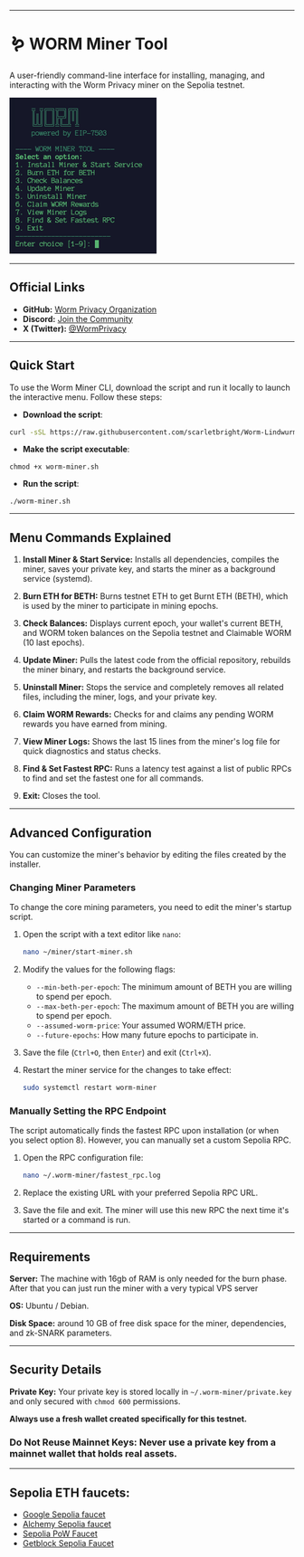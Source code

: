 
-----

# 🪱 WORM Miner Tool

A user-friendly command-line interface for installing, managing, and interacting with the Worm Privacy miner on the Sepolia testnet.

![Worm Miner Tool UI](./worm-miner.png)

-----

## Official Links

  - **GitHub:** [Worm Privacy Organization](https://github.com/worm-privacy)
  - **Discord:** [Join the Community](https://discord.gg/4SYg84pQnw)
  - **X (Twitter):** [@WormPrivacy](https://x.com/WormPrivacy)

-----

## Quick Start

To use the Worm Miner CLI, download the script and run it locally to launch the interactive menu. Follow these steps:

* **Download the script**:

```bash
curl -sSL https://raw.githubusercontent.com/scarletbright/Worm-Lindwurm-Sepolia-testnet-miner-client/main/worm-lindwurm-testnet-miner-cli.sh -o worm-miner.sh
```

*  **Make the script executable**:
```
chmod +x worm-miner.sh
```

*  **Run the script**:
```
./worm-miner.sh
```

-----

## Menu Commands Explained

1.  **Install Miner & Start Service:** Installs all dependencies, compiles the miner, saves your private key, and starts the miner as a background service (systemd).

2.  **Burn ETH for BETH:** Burns testnet ETH to get Burnt ETH (BETH), which is used by the miner to participate in mining epochs.

3.  **Check Balances:** Displays current epoch, your wallet's current BETH, and WORM token balances on the Sepolia testnet and Claimable WORM (10 last epochs).

4.  **Update Miner:** Pulls the latest code from the official repository, rebuilds the miner binary, and restarts the background service.

5.  **Uninstall Miner:** Stops the service and completely removes all related files, including the miner, logs, and your private key.

6.  **Claim WORM Rewards:** Checks for and claims any pending WORM rewards you have earned from mining.

7.  **View Miner Logs:** Shows the last 15 lines from the miner's log file for quick diagnostics and status checks.

8.  **Find & Set Fastest RPC:** Runs a latency test against a list of public RPCs to find and set the fastest one for all commands.

9.  **Exit:** Closes the tool.

-----

## Advanced Configuration

You can customize the miner's behavior by editing the files created by the installer.

### Changing Miner Parameters

To change the core mining parameters, you need to edit the miner's startup script.

1.  Open the script with a text editor like `nano`:

    ```bash
    nano ~/miner/start-miner.sh
    ```

2.  Modify the values for the following flags:

      * `--min-beth-per-epoch`: The minimum amount of BETH you are willing to spend per epoch.
      * `--max-beth-per-epoch`: The maximum amount of BETH you are willing to spend per epoch.
      * `--assumed-worm-price`: Your assumed WORM/ETH price.
      * `--future-epochs`: How many future epochs to participate in.

3.  Save the file (`Ctrl+O`, then `Enter`) and exit (`Ctrl+X`).

4.  Restart the miner service for the changes to take effect:

    ```bash
    sudo systemctl restart worm-miner
    ```

### Manually Setting the RPC Endpoint

The script automatically finds the fastest RPC upon installation (or when you select option 8). However, you can manually set a custom Sepolia RPC.

1.  Open the RPC configuration file:

    ```bash
    nano ~/.worm-miner/fastest_rpc.log
    ```

2.  Replace the existing URL with your preferred Sepolia RPC URL.

3.  Save the file and exit. The miner will use this new RPC the next time it's started or a command is run.

-----

## Requirements

**Server:** The machine with 16gb of RAM is only needed for the burn phase. After that you can just run the miner with a very typical VPS server

**OS:** Ubuntu / Debian.

**Disk Space:** around 10 GB of free disk space for the miner, dependencies, and zk-SNARK parameters.

-----

## Security Details

**Private Key:** Your private key is stored locally in `~/.worm-miner/private.key` and only secured with `chmod 600` permissions.

**Always use a fresh wallet created specifically for this testnet.**

### Do Not Reuse Mainnet Keys: Never use a private key from a mainnet wallet that holds real assets.

-----

## Sepolia ETH faucets:

  * [Google Sepolia faucet](https://cloud.google.com/application/web3/faucet/ethereum/sepolia)
  * [Alchemy Sepolia faucet](https://www.alchemy.com/faucets/ethereum-sepolia)
  * [Sepolia PoW Faucet](https://sepolia-faucet.pk910.de)
  * [Getblock Sepolia Faucet](https://getblock.io/faucet/eth-sepolia/)